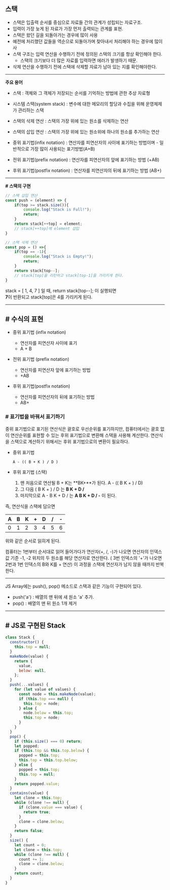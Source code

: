 ## **스택**

- 스택은 입출력 순서를 중심으로 자료들 간의 관계가 성립되는 자료구조.
- 입력이 가장 늦게 된 자료가 가장 먼저 출력되는 관계를 표현.
- 스택은 왔던 길을 되돌아가는 경우에 많이 사용
- 예전에 처리했던 값들을 역순으로 되돌아가며 찾아내서 처리해야 하는 경우에 많이 사
- 스택 구조는 입력 연산을 수행하기 전에 정의된 스택의 크기를 항상 확인해야 한다.
    - 스택의 크기보다 더 많은 자료를 입력하면 에러가 발생하기 때문.
- 삭제 연산을 수행하기 전에 스택에 삭제할 자료가 남아 있는 지를 확인해야한다.

___

**주요 용어**

- 스택 : 객체와 그 객체가 저장되는 순서를 기억하는 방법에 관한 추상 자료형

- 시스템 스택(system stack) : 변수에 대한 메모리의 할당과 수집을 위해 운영체제가 관리하는 스택

- 스택의 삭제 연산 : 스택의 가장 위에 있는 원소를 삭제하는 연산

- 스택의 삽입 연산 : 스택의 가장 위에 있는 원소위에 하나의 원소를 추가하는 연산

- 중위 표기법(infix notation) : 연산자를 피연산자의 사이에 표기하는 방법이며 - 일반적으로 가장 많이 사용되는 표기방법(A+B)

- 전위 표기법(prefix notation) : 연산자를 피연산자의 앞에 표기하는 방법 (+AB)

- 후위 표기법(postfix notation) : 연산자를 피연산자의 뒤에 표기하는 방법 (AB+)

___

**# 스택의 구현**

```js
// 스택 삽입 연산
const push = (element) => {
    if(top >= stack.size()){
        console.log("Stack is Full!");
        return;
    }
    return stack[++top] = element; 
    // stack[++top]에 element 삽입
}
```

```js
// 스택 삭제 연산
const pop = () =>{
    if(top == -1){
        console.log("Stack is Empty!");
        return;
    }
    return stack[top--]; 
    // stack[top]을 리턴하고 stack[top-1]을 가리키게 한다.
}
```
stack = [ 1, 4, 7 ] 일 때, return stack[top--]; 이 실행되면  
**7**이 반환되고 stack[top]은 4를 가리키게 된다.

___

## **# 수식의 표현**

- 중위 표기법 (infix notation)
    - 연산자를 피연산자 사이에 표기
    - A + B

- 전위 표기법 (prefix notation)
    - 연산자를 피연산자 앞에 표기하는 방법
    - +AB

- 후위 표기법(postfix notation)
    - 연산자를 피연산자의 뒤에 표기하는 방법
    - AB+

### **# 표기법을 바꿔서 표기하기**

중위 표기법으로 표기된 연산식은 괄호로 우선순위를 표기하지만,
컴퓨터에서는 괄호 없이 연산순위를 표현할 수 있는 후위 표기법으로 변환해 스택을 사용해 계산한다.
연산식을 스택으로 계산하기 위해서는 후위 표기법으로의 변환이 필요하다.

- 중위 표기법
    ```
    A - (( B + K ) / D )
    ```

- 후위 표기법 (스택)
    1. 맨 처음으로 연산될 B + K는 **BK+**가 된다. A - (( B K +  ) / D)
    2. 그 다음 ( B K + ) / D 는 **B K + D /**
    3. 마지막으로 A - B K + D / 는 **A B K + D / -** 이 된다.

즉, 연산식을 스택에 담으면

| A | B | K | + | D | / | - |
|---|---|---|---|---|---|---|
| 0 | 1 | 2 | 3 | 4 | 5 | 6 |

위와 같은 순서로 읽히게 된다.

컴퓨터는 1번부터 순서대로 읽어 들어가다가 연산자(+, /, -)가 나오면 연산자의 인덱스 값 기준 -1, -2 위치의 두 원소를 해당 연산자로 연산한다. ( 3번 인덱스의 '+'가 나오면 2번과 1번 인덱스의 B와 K를 + 연산)
이 과정을 스택에 연산자가 남지 않을 때까지 반복한다.

___

JS Array에는 push(), pop() 메소드로 스택과 같은 기능이 구현되어 있다.

- push('a') : 배열의 맨 뒤에 새 원소 'a' 추가.
- pop() : 배열의 맨 뒤 원소 1개 제거
___

## **# JS로 구현된 Stack**
```js
class Stack {
  constructor() {
    this.top = null;
  }
  makeNode(value) {
    return {
      value,
      below: null,
    };
  }
  push(...values) {
    for (let value of values) {
      const node = this.makeNode(value);
      if (this.top === null) {
        this.top = node;
      } else {
        node.below = this.top;
        this.top = node;
      }
    }
  }
  pop() {
    if (this.size() === 0) return;
    let popped;
    if (this.top && this.top.below) {
      popped = this.top;
      this.top = this.top.below;
    } else {
      popped = this.top;
      this.top = null;
    }
    return popped.value;
  }
  contains(value) {
    let clone = this.top;
    while (clone !== null) {
      if (clone.value === value) {
        return true;   
      }
      clone = clone.below;
    }
    return false;
  }
  size() {
    let count = 0;
    let clone = this.top;
    while (clone !== null) {
      count += 1;
      clone = clone.below;
    }
    return count;
  }
}
```